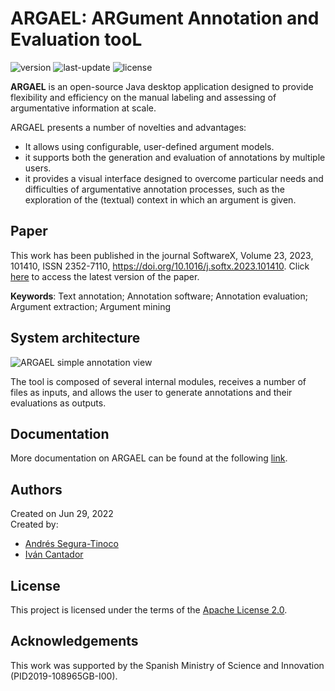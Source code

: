 # ARGAEL: ARGument Annotation and Evaluation tooL
![version](https://img.shields.io/badge/version-1.1-blue)
![last-update](https://img.shields.io/badge/last_update-10/11/2023-orange)
![license](https://img.shields.io/badge/license-Apache_2.0-brightgreen)

**ARGAEL** is an open-source Java desktop application designed to provide flexibility and efficiency on the manual labeling and assessing of argumentative information at scale.

ARGAEL presents a number of novelties and advantages:
- It allows using configurable, user-defined argument models.
- it supports both the generation and evaluation of annotations by multiple users.
- it provides a visual interface designed to overcome particular needs and difficulties of argumentative annotation processes, such as the exploration of the (textual) context in which an argument is given.

## Paper

This work has been published in the journal SoftwareX, Volume 23, 2023, 101410, ISSN 2352-7110, https://doi.org/10.1016/j.softx.2023.101410. Click <a href="https://www.sciencedirect.com/science/article/pii/S2352711023001061" target="_blank">here</a> to access the latest version of the paper.

**Keywords**: Text annotation; Annotation software; Annotation evaluation; Argument extraction; Argument mining

## System architecture

![ARGAEL simple annotation view](https://raw.githubusercontent.com/argrecsys/argael/main/images/argael-architecture.png)

The tool is composed of several internal modules, receives a number of files as inputs, and allows the user to generate annotations and their evaluations as outputs.

## Documentation
More documentation on ARGAEL can be found at the following <a href="https://argrecsys.github.io/argael/docs/">link</a>.

## Authors
Created on Jun 29, 2022  
Created by:
- <a href="https://github.com/ansegura7" target="_blank">Andrés Segura-Tinoco</a>
- <a href="http://arantxa.ii.uam.es/~cantador/" target="_blank">Iv&aacute;n Cantador</a>

## License
This project is licensed under the terms of the <a href="https://github.com/argrecsys/argael/blob/main/LICENSE">Apache License 2.0</a>.

## Acknowledgements
This work was supported by the Spanish Ministry of Science and Innovation (PID2019-108965GB-I00).
